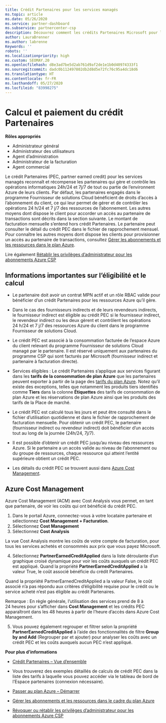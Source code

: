 ```yaml
---
title: Crédit Partenaires pour les services managés
ms.topic: article
ms.date: 05/26/2020
ms.service: partner-dashboard
ms.subservice: partnercenter-csp
description: Découvrez comment les crédits Partenaires Microsoft pour les services managés sont calculés et payés, et comment vérifier que vous êtes éligible.
author: LauraBrenner
ms.author: labrenne
Keywords: ''
robots: ''
ms.localizationpriority: high
ms.custom: SEOMAY.20
ms.openlocfilehash: d8e3ad7be5d2ab761d9af2de1e1b0d40974333f1
ms.sourcegitcommit: dadc0b112497802db2d8d5e72fc76c95a4dc18d6
ms.translationtype: HT
ms.contentlocale: fr-FR
ms.lasthandoff: 05/27/2020
ms.locfileid: "83998275"
---
```

# <a name="how-the-partner-earned-credit-is-calculated-and-paid"></a>Calcul et paiement du crédit Partenaires

**Rôles appropriés**

- Administrateur général
- Administrateur des utilisateurs
- Agent d’administration
- Administrateur de la facturation
- Agent commercial

Le crédit Partenaires (PEC, partner earned credit) pour les services managés reconnaît et récompense les partenaires qui gère et contrôle les opérations informatiques 24h/24 et 7j/7 de tout ou partie de l’environnent Azure de leurs clients. Par défaut, les partenaires engagés dans le programme Fournisseur de solutions Cloud bénéficient de droits d’accès à l’abonnement du client, ce qui leur permet de gérer et de contrôler les opérations 24 h/24 et 7 j/7 des ressources de l’abonnement. Les autres moyens dont dispose le client pour accorder un accès au partenaire de transactions sont décrits dans la section suivante. Le montant de facturation mensuelle s’entend hors crédit Partenaires. Le partenaire peut consulter le détail du crédit PEC dans le fichier de rapprochement mensuel. Pour connaître les autres moyens dont dispose les clients pour provisionner un accès au partenaire de transactions, consultez [Gérer les abonnements et les ressources dans le plan Azure](azure-plan-manage.md).

Lire également [Rétablir les privilèges d’administrateur pour les abonnements Azure CSP](revoke-reinstate-csp.md)

## <a name="important-eligibility-and-calculation-information"></a>Informations importantes sur l’éligibilité et le calcul

- Le partenaire doit avoir un contrat MPN actif et un rôle RBAC valide pour bénéficier d’un crédit Partenaires pour les ressources Azure qu’il gère. 

- Dans le cas des fournisseurs indirects et de leurs revendeurs indirects, le fournisseur indirect est éligible au crédit PEC si le fournisseur indirect, le revendeur indirect ou les deux gèrent et contrôlent les opérations 24 h/24 et 7 j/7 des ressources Azure du client dans le programme Fournisseur de solutions Cloud.

- Le crédit PEC est associé à la consommation facturée de l’espace Azure du client relevant du programme Fournisseur de solutions Cloud managé par le partenaire. Il est réservé uniquement aux partenaires du programme CSP qui sont facturés par Microsoft (fournisseur indirect et partenaire à facturation directe). 

- Services éligibles : Le crédit Partenaires s’applique aux services figurant dans les **tarifs de la consommation de plan Azure** que les partenaires peuvent exporter à partir de la page des [tarifs du plan Azure](https://partner.microsoft.com/commerce/sales). Notez qu’il existe des exceptions, telles que notamment les produits tiers identifiés comme **Tiers** dans la colonne **Étiquettes** des tarifs de consommation de plan Azure et les réservations de plan Azure ainsi que les produits des tarifs de la Place de marché.

- Le crédit PEC est calculé tous les jours et peut être consulté dans le fichier d’utilisation quotidienne et dans le fichier de rapprochement de facturation mensuelle. Pour obtenir un crédit PEC, le partenaire (fournisseur indirect ou revendeur indirect) doit bénéficier d’un accès tout au long de la journée (24h/24, 7j/7).  

- Il est possible d’obtenir un crédit PEC jusqu’au niveau des ressources Azure. Si le partenaire a un accès valide au niveau de l’abonnement ou du groupe de ressources, chaque ressource qui atteint l’entité supérieure obtient un crédit PEC.  

- Les détails du crédit PEC se trouvent aussi dans [Azure Cost Management](https://go.microsoft.com/fwlink/?linkid=2106482).

## <a name="azure-cost-management"></a>Azure Cost Management

 Azure Cost Management (ACM) avec Cost Analysis vous permet, en tant que partenaire, de voir les coûts qui ont bénéficié du crédit PEC.  

1. Dans le portail Azure, connectez-vous à votre locataire partenaire et sélectionnez **Cost Management + Facturation**.
2.  Sélectionnez **Cost Management**
3.  Sélectionnez **Cost Analysis**

La vue Cost Analysis montre les coûts de votre compte de facturation, pour tous les services achetés et consommés aux prix que vous payez Microsoft.

4.  Sélectionnez **PartnerEarnedCreditApplied** dans la liste déroulante d’un graphique croisé dynamique pour voir les coûts auxquels un crédit PEC est appliqué. Quand la propriété **PartnerEarnedCreditApplied** a la valeur True, le coût associé bénéficie du crédit Partenaires. 

Quand la propriété PartnerEarnedCreditApplied a la valeur False, le coût associé n’a pas répondu aux critères d’éligibilité requise pour le crédit ou le service acheté n’est pas éligible au crédit Partenaires.

Remarque : En règle générale, l’utilisation des services prend de 8 à 24 heures pour s’afficher dans **Cost Management** et les crédits PEC apparaîtront dans les 48 heures à partir de l’heure d’accès dans Azure Cost Management.

5. Vous pouvez également regrouper et filtrer selon la propriété **PartnerEarnedCreditApplied** à l’aide des fonctionnalités de filtre **Group by and Add** (Regrouper par et ajouter) pour analyser les coûts avec un crédit PEC et les coûts auxquels aucun PEC n’est appliqué.

 **Pour plus d’informations**

- [Crédit Partenaires – Vue d’ensemble](partner-earned-credit.md)

- Vous trouverez des exemples détaillés de calculs de crédit PEC dans la liste des tarifs à laquelle vous pouvez accéder via le tableau de bord de l’Espace partenaires (connexion nécessaire).

- [Passer au plan Azure – Démarrer](azure-plan-get-started.md)

- [Gérer les abonnements et les ressources dans le cadre du plan Azure](azure-plan-manage.md)

- [Révoquer ou rétablir les privilèges d’administrateur pour les abonnements Azure CSP](revoke-reinstate-csp.md)

